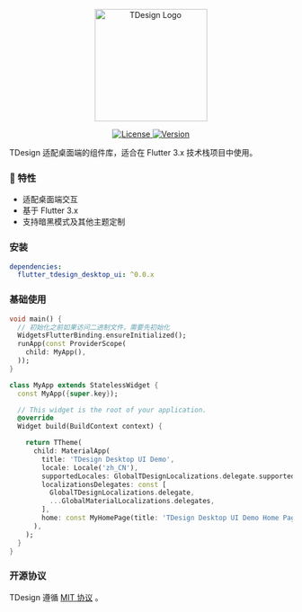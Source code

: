 <p align="center">
  <a href="https://tdesign.tencent.com/" target="_blank">
    <img alt="TDesign Logo" width="200" src="https://tdesign.gtimg.com/site/TDesign.png">
  </a>
</p>

<p align="center">
  <a href="https://github.com/yixiaco/flutter_tdesign_desktop_ui/blob/master/LICENSE">
    <img src="https://img.shields.io/npm/l/tdesign-vue-next.svg?sanitize=true" alt="License">
  </a>
  <a href="https://pub.dev/packages/flutter_tdesign_desktop_ui">
    <img src="https://img.shields.io/badge/pub-v0.0.1-sanitize" alt="Version">
  </a>
</p>

TDesign 适配桌面端的组件库，适合在 Flutter 3.x 技术栈项目中使用。

### 🎉 特性

- 适配桌面端交互
- 基于 Flutter 3.x
- 支持暗黑模式及其他主题定制

### 安装

```yaml
dependencies:
  flutter_tdesign_desktop_ui: ^0.0.x
```

### 基础使用

```dart
void main() {
  // 初始化之前如果访问二进制文件，需要先初始化
  WidgetsFlutterBinding.ensureInitialized();
  runApp(const ProviderScope(
    child: MyApp(),
  ));
}

class MyApp extends StatelessWidget {
  const MyApp({super.key});

  // This widget is the root of your application.
  @override
  Widget build(BuildContext context) {

    return TTheme(
      child: MaterialApp(
        title: 'TDesign Desktop UI Demo',
        locale: Locale('zh_CN'),
        supportedLocales: GlobalTDesignLocalizations.delegate.supportedLocales,
        localizationsDelegates: const [
          GlobalTDesignLocalizations.delegate,
          ...GlobalMaterialLocalizations.delegates,
        ],
        home: const MyHomePage(title: 'TDesign Desktop UI Demo Home Page'),
      ),
    );
  }
}
```

### 开源协议

TDesign 遵循 [MIT 协议](https://github.com/yixiaco/flutter_tdesign_desktop_ui/blob/master/LICENSE) 。
